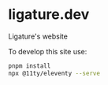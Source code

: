 # ligature.dev
Ligature's website

To develop this site use:

```bash
pnpm install
npx @11ty/eleventy --serve
```
